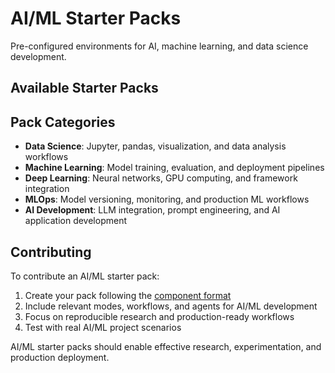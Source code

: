 # AI/ML Starter Packs

Pre-configured environments for AI, machine learning, and data science development.

## Available Starter Packs

<!-- Add AI/ML starter packs here -->

## Pack Categories

- **Data Science**: Jupyter, pandas, visualization, and data analysis workflows
- **Machine Learning**: Model training, evaluation, and deployment pipelines
- **Deep Learning**: Neural networks, GPU computing, and framework integration
- **MLOps**: Model versioning, monitoring, and production ML workflows
- **AI Development**: LLM integration, prompt engineering, and AI application development

## Contributing

To contribute an AI/ML starter pack:

1. Create your pack following the [component format](../../CONTRIBUTING.md#component-requirements)
2. Include relevant modes, workflows, and agents for AI/ML development
3. Focus on reproducible research and production-ready workflows
4. Test with real AI/ML project scenarios

AI/ML starter packs should enable effective research, experimentation, and production deployment.